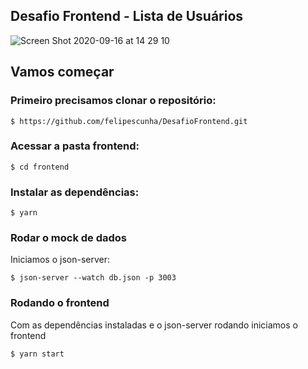 ## Desafio Frontend - Lista de Usuários


![Screen Shot 2020-09-16 at 14 29 10](https://user-images.githubusercontent.com/24916872/93374448-1d7a6a00-f82d-11ea-96f6-8c171d0b63c0.png)



## Vamos começar
### Primeiro precisamos clonar o repositório:
```
$ https://github.com/felipescunha/DesafioFrontend.git
```

### Acessar a pasta frontend:
```
$ cd frontend
```

### Instalar as dependências:
```
$ yarn
```

### Rodar o mock de dados
  Iniciamos o json-server:
```
$ json-server --watch db.json -p 3003
```

### Rodando o frontend
  Com as dependências instaladas e o json-server rodando iniciamos o frontend
```
$ yarn start
```
